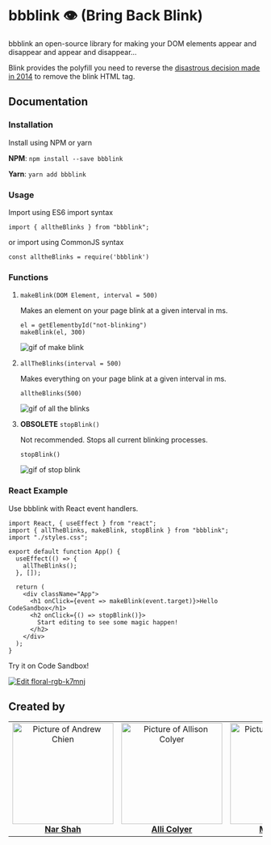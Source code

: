 # bbblink 👁️ (Bring Back Blink)

bbblink an open-source library for making your DOM elements appear and disappear and appear and disappear...

Blink provides the polyfill you need to reverse the [disastrous decision made in 2014](https://www.fastcompany.com/3015408/saying-goodbye-to-the-html-tag) to remove the blink HTML tag.

## Documentation

### Installation

Install using NPM or yarn

**NPM**:
`npm install --save bbblink`

**Yarn**:
`yarn add bbblink`

### Usage

Import using ES6 import syntax

```
import { alltheBlinks } from "bbblink";
```

or import using CommonJS syntax

```
const alltheBlinks = require('bbblink')
```

### Functions

1.  `makeBlink(DOM Element, interval = 500)`

    Makes an element on your page blink at a given interval in ms.

    ```
    el = getElementbyId("not-blinking")
    makeBlink(el, 300)
    ```

    ![gif of make blink](https://im5.ezgif.com/tmp/ezgif-5-8d0affcc52f5.gif)

2.  `allTheBlinks(interval = 500)`

    Makes everything on your page blink at a given interval in ms.

    ```
    alltheBlinks(500)
    ```

    ![gif of all the blinks](https://im5.ezgif.com/tmp/ezgif-5-0b8b10be0785.gif)

3.  **OBSOLETE** `stopBlink()`

    Not recommended. Stops all current blinking processes.

    ```
    stopBlink()
    ```

    ![gif of stop blink](https://im5.ezgif.com/tmp/ezgif-5-680c877c21d5.gif)

### React Example

Use bbblink with React event handlers.

```
import React, { useEffect } from "react";
import { allTheBlinks, makeBlink, stopBlink } from "bbblink";
import "./styles.css";

export default function App() {
  useEffect(() => {
    allTheBlinks();
  }, []);

  return (
    <div className="App">
      <h1 onClick={event => makeBlink(event.target)}>Hello CodeSandbox</h1>
      <h2 onClick={() => stopBlink()}>
        Start editing to see some magic happen!
      </h2>
    </div>
  );
}
```

Try it on Code Sandbox!

[![Edit floral-rgb-k7mnj](https://codesandbox.io/static/img/play-codesandbox.svg)](https://codesandbox.io/s/floral-rgb-k7mnj?fontsize=14&hidenavigation=1&theme=dark)

## Created by

<table>
<tr>
<td align="center"><a href="https://github.com/narmader"><img src="https://avatars0.githubusercontent.com/u/16326269?s=400&v=4" width="200px;" alt="Picture of Andrew Chien"/><br /><b>Nar Shah</b></a></td>
<td align="center"><a href="https://twitter.com/AlliColyer"><img src="https://avatars1.githubusercontent.com/u/11083917?s=460&v=4" width="200px;" alt="Picture of Allison Colyer"/><br /><b>Alli Colyer</b></a></td>
<td align="center"><a href="https://github.com/michaelwlu"><img src="https://avatars1.githubusercontent.com/u/9114194?s=460&v=4" width="200px;" alt="Picture of Michael Lu"/><br /><b>Michael Lu</b></a></td>
</tr>
</table>
